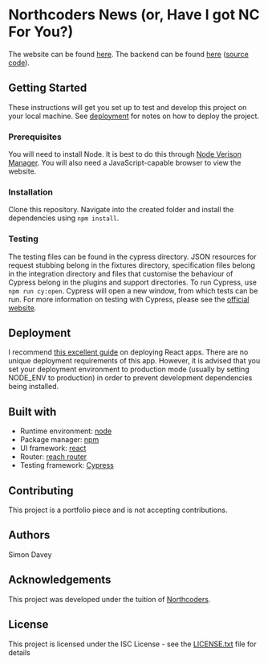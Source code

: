 # Northcoders News (or, Have I got NC For You?)

The website can be found [here](https://have-i-got-nc-for-you.netlify.com). The backend can be found [here](https://have-i-got-nc-for-you.herokuapp.com/api/) ([source code](https://github.com/daffodil11/nc-news)).

## Getting Started
These instructions will get you set up to test and develop this project on your local machine. See [deployment](#deployment) for notes on how to deploy the project.

### Prerequisites
You will need to install Node. It is best to do this through [Node Verison Manager](https://github.com/nvm-sh/nvm). You will also need a JavaScript-capable browser to view the website.

### Installation
Clone this repository. Navigate into the created folder and install the dependencies using `npm install`.

### Testing
The testing files can be found in the cypress directory. JSON resources for request stubbing belong in the fixtures directory, specification files belong in the integration directory and files that customise the behaviour of Cypress belong in the plugins and support directories. To run Cypress, use `npm run cy:open`. Cypress will open a new window, from which tests can be run. For more information on testing with Cypress, please see the [official website](https://www.cypress.io/).

## Deployment
I recommend [this excellent guide](https://facebook.github.io/create-react-app/docs/deployment) on deploying React apps. There are no unique deployment requirements of this app. However, it is advised that you set your deployment environment to production mode (usually by setting NODE_ENV to production) in order to prevent development dependencies being installed.

## Built with
* Runtime environment: [node](https://nodejs.org/en/)
* Package manager: [npm](https://www.npmjs.com/)
* UI framework: [react](https://reactjs.org/)
* Router: [reach router](https://reach.tech/router)
* Testing framework: [Cypress](https://www.cypress.io/)

## Contributing
This project is a portfolio piece and is not accepting contributions.

## Authors
Simon Davey

## Acknowledgements
This project was developed under the tuition of [Northcoders](https://northcoders.com/).

## License
This project is licensed under the ISC License - see the [LICENSE.txt](LICENSE.txt) file for details

